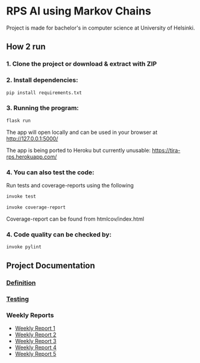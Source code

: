 # RPS AI using Markov Chains
Project is made for bachelor's in computer science at University of Helsinki.

## How 2 run
### 1. Clone the project or download & extract with ZIP

### 2. Install dependencies:
```bash
pip install requirements.txt
```

### 3. Running the program:
```bash
flask run
```
The app will open locally and can be used in your browser at http://127.0.0.1:5000/

The app is being ported to Heroku but currently unusable: https://tira-rps.herokuapp.com/

### 4. You can also test the code:
Run tests and coverage-reports using the following
```bash
invoke test
```
```bash
invoke coverage-report
```
Coverage-report can be found from htmlcov/index.html
### 4. Code quality can be checked by:
```bash
invoke pylint
```

## Project Documentation
### [Definition](https://github.com/Sanexi/tira-harjoitustyo/blob/main/documentation/definition.md)

### [Testing](https://github.com/Sanexi/tira-harjoitustyo/blob/main/documentation/testing.md)

### Weekly Reports
* [Weekly Report 1](https://github.com/Sanexi/tira-harjoitustyo/blob/main/documentation/weekly_report1.md)
* [Weekly Report 2](https://github.com/Sanexi/tira-harjoitustyo/blob/main/documentation/weekly_report2.md)
* [Weekly Report 3](https://github.com/Sanexi/tira-harjoitustyo/blob/main/documentation/weekly_report3.md)
* [Weekly Report 4](https://github.com/Sanexi/tira-harjoitustyo/blob/main/documentation/weekly_report4.md)
* [Weekly Report 5](https://github.com/Sanexi/tira-harjoitustyo/blob/main/documentation/weekly_report5.md)
